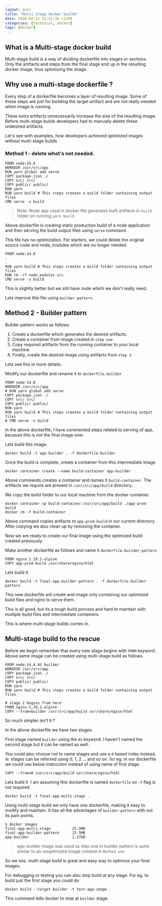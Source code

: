 ```yaml
---
layout: post
title: "Multi stage docker builds"
date: 2020-08-22 11:52:26 +1200
categories: [technical, docker]
tags: [docker]
---
```


## What is a Multi-stage docker build

Multi-stage build is a way of dividing dockerfile into stages or sections. Only the artifacts and steps from the final stage end up in the resulting docker image, thus optimizing the image.

## Why use a multi-stage dockerfile ?

Every step of a dockerfile becomes a layer of resulting image. Some of these steps are just for building the target artifact and are not really needed when image is running.

These extra artifacts unnecessarily increase the size of the resulting image. Before multi-stage builds developers had to manually delete these undesired artifacts.

Let's see with examples, how developers achieved optimized images without multi-stage builds

### Method 1 - delete what's not needed.

```
FROM node:14.8
WORKDIR /usr/src/app
RUN yarn global add serve
COPY package.json ./
COPY src/ src/
COPY public/ public/
RUN yarn
RUN yarn build # This steps creates a build folder containing output files
CMD serve -s build
```

> Note: Node app used in docker file generates built artifacts in `build` folder on running `yarn build`

Above dockerfile is creating static production build of a node application and then serving the build output files using `serve` command.

This file has no optimization.
For starters, we could delete the original source code and node_modules which are no longer needed.

```
FROM node:14.8
.
.
RUN yarn build # This steps creates a build folder containing output files
RUN rm -rf node_modules src
CMD serve -s build
```

This is slightly better but we still have node which we don't really need.

Lets improve this file using `builder pattern`.

## Method 2 - Builder pattern

Builder pattern works as follows

1. Create a dockerfile which generates the desired artifacts.
2. Create a container from image created in `step one`
3. Copy required artifacts from the running container to your local machine.
4. Finally, create the desired image using artifacts from `step 3`.

Lets see this in more details.

Modify our dockerfile and rename it to `dockerfile.builder`

```
FROM node:14.8
WORKDIR /usr/src/app
# RUN yarn global add serve
COPY package.json ./
COPY src/ src/
COPY public/ public/
RUN yarn
RUN yarn build # This steps creates a build folder containing output files
# CMD serve -s build
```

In the above dockerfile, I have commented steps related to serving of app, because this is not the final image now.

Lets build this image.

```
docker build -t app-builder . -f dockerfile.builder
```

Once the build is complete, create a container from this intermediate image.

```
docker container create --name build-container app-builder
```

Above commands creates a container and names it `build-container`. The artifacts we require are present in `/usr/src/app/build` directory.

We copy the build folder to our local machine from the docker container.

```
docker container cp build-container:/usr/src/app/build ./app-prod-build
docker rm -f build-container
```

Above command copies artifacts to `app-prod-build` in our current directory . After copying we also clean up by removing the container.

Now we are ready to create our final image using the optimized build created previously.

Make another dockerfile as follows and name it `dockerfile.builder-pattern`

```
FROM nginx:1.19.2-alpine
COPY app-prod-build /usr/share/nginx/html
```

Lets build it.

```
docker build -t final-app-builder-pattern . -f dockerfile.builder-pattern
```

This new dockerfile will create and image only containing our optimized build files and nginx to serve them.

This is all good, but its a tough build process and hard to maintain with multiple build files and intermediate containers.

This is where multi-stage builds comes in.

## Multi-stage build to the rescue

Before we begin remember that every new stage begins with `FROM` keyword.
Above same image can be created using multi-stage build as follows.

```
FROM node:14.8 AS builder
WORKDIR /usr/src/app
COPY package.json ./
COPY src/ src/
COPY public/ public/
RUN yarn
RUN yarn build # This steps creates a build folder containing output files

# stage 2 begins from here
FROM nginx:1.19.2-alpine
COPY --from=builder /usr/src/app/build usr/share/nginx/html
```

So much simpler isn't it ?

In the above dockerfile we have two stages.

First stage named `builder` using the `AS` keyword.
I haven't named the second stage but it can be named as well.

You could also choose not to name stages and use a `0` based index instead, ie. stages can be referred using 0, 1, 2 ... and so on.
for eg. in our dockerfile we could use below instruction instead of using name of first stage.

```
COPY --from=0 /usr/src/app/build usr/share/nginx/html
```

Lets build it. I am assuming this dockerfile is named `dockerfile` so `-f` flag is not required

```
docker build -t final-app-multi-stage .
```

Using multi-stage build we only have one dockerfile, making it easy to modify and maintain.
It has all the advantages of `builder-pattern` with out its pain points.

```
$ docker images
final-app-multi-stage          22.5MB
final-app-builder-pattern      22.5MB
app-builder                    1.27GB
```

> app-builder image was used as step one in builder pattern is quite similar to an unoptimized image created in `Method one`

So we see, multi-stage build is great and easy way to optimize your final images.

For debugging or testing you can also stop build at any stage. For eg. to build just the first stage you could do

```
docker build --target builder -t test-app-image .
```

This command tells docker to stop at `builder` stage.

